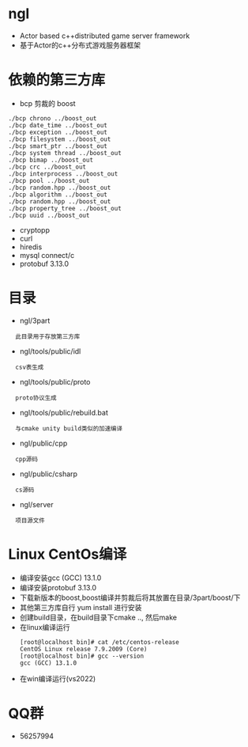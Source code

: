 # ngl
* Actor based c++distributed game server framework
* 基于Actor的c++分布式游戏服务器框架

# 依赖的第三方库
  * bcp 剪裁的 boost
   ```
   ./bcp chrono ../boost_out
   ./bcp date_time ../boost_out
   ./bcp exception ../boost_out
   ./bcp filesystem ../boost_out
   ./bcp smart_ptr ../boost_out
   ./bcp system thread ../boost_out
   ./bcp bimap ../boost_out
   ./bcp crc ../boost_out
   ./bcp interprocess ../boost_out
   ./bcp pool ../boost_out
   ./bcp random.hpp ../boost_out
   ./bcp algorithm ../boost_out
   ./bcp random.hpp ../boost_out
   ./bcp property_tree ../boost_out
   ./bcp uuid ../boost_out
   ```
  * cryptopp
  * curl
  * hiredis
  * mysql connect/c
  * protobuf 3.13.0

# 目录
  * ngl/3part
  ```
    此目录用于存放第三方库
  ```
  * ngl/tools/public/idl
  ```
    csv表生成       		
  ```
  * ngl/tools/public/proto
  ```
    proto协议生成
  ```
  * ngl/tools/public/rebuild.bat
  ```  
    与cmake unity build类似的加速编译
  ```
  * ngl/public/cpp
  ```            		  
    cpp源码
  ```
  * ngl/public/csharp   
  ```            
    cs源码
  ```
  * ngl/server     
  ```     		        
    项目源文件
  ```

# Linux CentOs编译
  * 编译安装gcc (GCC) 13.1.0
  * 编译安装protobuf 3.13.0
  * 下载新版本的boost,boost编译并剪裁后将其放置在目录/3part/boost/下
  * 其他第三方库自行  yum install 进行安装
  * 创建build目录，在build目录下cmake .., 然后make
  * 在linux编译运行
     ```
     [root@localhost bin]# cat /etc/centos-release
     CentOS Linux release 7.9.2009 (Core)
     [root@localhost bin]# gcc --version
     gcc (GCC) 13.1.0
     ```
  * 在win编译运行(vs2022)

# QQ群
  * 56257994
